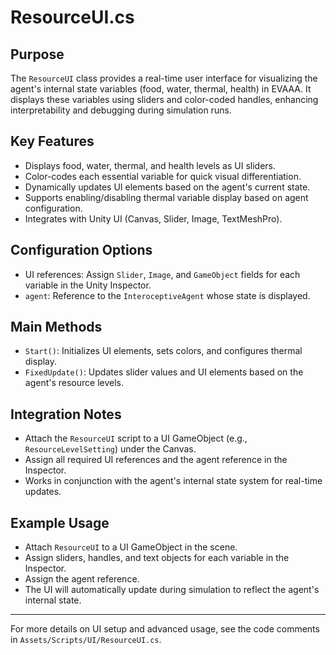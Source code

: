 # ResourceUI.cs

## Purpose
The `ResourceUI` class provides a real-time user interface for visualizing the agent's internal state variables (food, water, thermal, health) in EVAAA. It displays these variables using sliders and color-coded handles, enhancing interpretability and debugging during simulation runs.

## Key Features
- Displays food, water, thermal, and health levels as UI sliders.
- Color-codes each essential variable for quick visual differentiation.
- Dynamically updates UI elements based on the agent's current state.
- Supports enabling/disabling thermal variable display based on agent configuration.
- Integrates with Unity UI (Canvas, Slider, Image, TextMeshPro).

## Configuration Options
- UI references: Assign `Slider`, `Image`, and `GameObject` fields for each variable in the Unity Inspector.
- `agent`: Reference to the `InteroceptiveAgent` whose state is displayed.

## Main Methods
- `Start()`: Initializes UI elements, sets colors, and configures thermal display.
- `FixedUpdate()`: Updates slider values and UI elements based on the agent's resource levels.

## Integration Notes
- Attach the `ResourceUI` script to a UI GameObject (e.g., `ResourceLevelSetting`) under the Canvas.
- Assign all required UI references and the agent reference in the Inspector.
- Works in conjunction with the agent's internal state system for real-time updates.

## Example Usage
- Attach `ResourceUI` to a UI GameObject in the scene.
- Assign sliders, handles, and text objects for each variable in the Inspector.
- Assign the agent reference.
- The UI will automatically update during simulation to reflect the agent's internal state.

---

For more details on UI setup and advanced usage, see the code comments in `Assets/Scripts/UI/ResourceUI.cs`. 